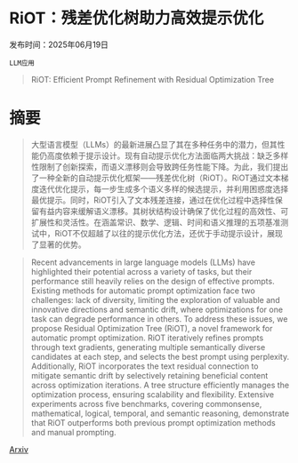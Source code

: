 # RiOT：残差优化树助力高效提示优化

发布时间：2025年06月19日

`LLM应用`

> RiOT: Efficient Prompt Refinement with Residual Optimization Tree

# 摘要

> 大型语言模型（LLMs）的最新进展凸显了其在多种任务中的潜力，但其性能仍高度依赖于提示设计。现有自动提示优化方法面临两大挑战：缺乏多样性限制了创新探索，而语义漂移则会导致跨任务性能下降。为此，我们提出了一种全新的自动提示优化框架——残差优化树（RiOT）。RiOT通过文本梯度迭代优化提示，每一步生成多个语义多样的候选提示，并利用困惑度选择最优提示。同时，RiOT引入了文本残差连接，通过在优化过程中选择性保留有益内容来缓解语义漂移。其树状结构设计确保了优化过程的高效性、可扩展性和灵活性。在涵盖常识、数学、逻辑、时间和语义推理的五项基准测试中，RiOT不仅超越了以往的提示优化方法，还优于手动提示设计，展现了显著的优势。

> Recent advancements in large language models (LLMs) have highlighted their potential across a variety of tasks, but their performance still heavily relies on the design of effective prompts. Existing methods for automatic prompt optimization face two challenges: lack of diversity, limiting the exploration of valuable and innovative directions and semantic drift, where optimizations for one task can degrade performance in others. To address these issues, we propose Residual Optimization Tree (RiOT), a novel framework for automatic prompt optimization. RiOT iteratively refines prompts through text gradients, generating multiple semantically diverse candidates at each step, and selects the best prompt using perplexity. Additionally, RiOT incorporates the text residual connection to mitigate semantic drift by selectively retaining beneficial content across optimization iterations. A tree structure efficiently manages the optimization process, ensuring scalability and flexibility. Extensive experiments across five benchmarks, covering commonsense, mathematical, logical, temporal, and semantic reasoning, demonstrate that RiOT outperforms both previous prompt optimization methods and manual prompting.

[Arxiv](https://arxiv.org/abs/2506.16389)
